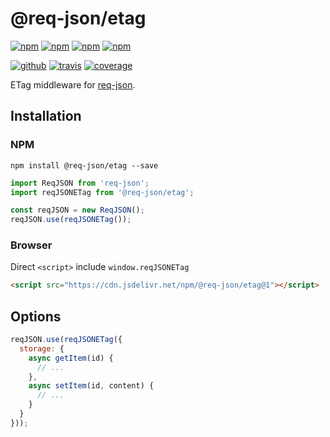 # @req-json/etag

[![npm][npm-version]][npm]
[![npm][npm-size]][npm]
[![npm][npm-downloads]][npm]
[![npm][npm-license]][npm]


[![github][github-issues]][github]
[![travis][travis-build]][travis]
[![coverage][coveralls-svg]][coveralls]

ETag middleware for [req-json][req-json].

## Installation

### NPM

```
npm install @req-json/etag --save
```

```js
import ReqJSON from 'req-json';
import reqJSONETag from '@req-json/etag';

const reqJSON = new ReqJSON();
reqJSON.use(reqJSONETag());
```

### Browser

Direct `<script>` include `window.reqJSONETag`

```html
<script src="https://cdn.jsdelivr.net/npm/@req-json/etag@1"></script>
```

## Options

```js
reqJSON.use(reqJSONETag({
  storage: {
    async getItem(id) {
      // ...
    },
    async setItem(id, content) {
      // ...
    }
  }
}));
```

[req-json]: https://github.com/Cweili/req-json

[npm]: https://www.npmjs.com/package/@req-json/etag
[npm-version]: https://img.shields.io/npm/v/@req-json%2Fetag.svg
[npm-size]: https://img.shields.io/bundlephobia/minzip/@req-json%2Fetag.svg
[npm-downloads]: https://img.shields.io/npm/dt/@req-json%2Fetag.svg
[npm-license]: https://img.shields.io/npm/l/@req-json%2Fetag.svg

[github]: https://github.com/req-json/req-json-etag
[github-issues]: https://img.shields.io/github/issues/req-json/req-json-etag.svg

[travis]: https://travis-ci.org/req-json/req-json-etag
[travis-build]: https://travis-ci.org/req-json/req-json-etag.svg?branch=master

[coveralls]: https://coveralls.io/github/req-json/req-json-etag?branch=master
[coveralls-svg]: https://coveralls.io/repos/github/req-json/req-json-etag/badge.svg?branch=master
